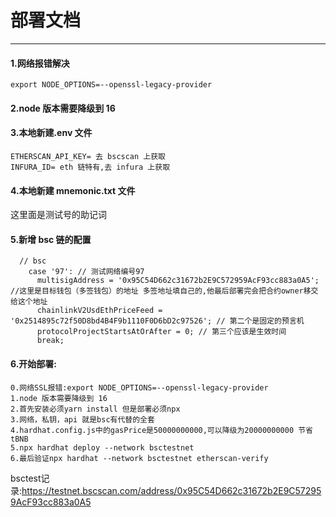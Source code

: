 # 部署文档
---

#### 1.网络报错解决

```
export NODE_OPTIONS=--openssl-legacy-provider
```

#### 2.node 版本需要降级到 16

#### 3.本地新建.env 文件

```
ETHERSCAN_API_KEY= 去 bscscan 上获取
INFURA_ID= eth 链特有,去 infura 上获取
```

#### 4.本地新建 mnemonic.txt 文件

这里面是测试号的助记词

#### 5.新增 bsc 链的配置

```
  // bsc
    case '97': // 测试网络编号97
      multisigAddress = '0x95C54D662c31672b2E9C572959AcF93cc883a0A5'; //这里是目标钱包（多签钱包）的地址 多签地址填自己的,他最后部署完会把合约owner移交给这个地址
      chainlinkV2UsdEthPriceFeed = '0x2514895c72f50D8bd4B4F9b1110F0D6bD2c97526'; // 第二个是固定的预言机
      protocolProjectStartsAtOrAfter = 0; // 第三个应该是生效时间
      break;
```

#### 6.开始部署:
```
0.网络SSL报错:export NODE_OPTIONS=--openssl-legacy-provider
1.node 版本需要降级到 16
2.首先安装必须yarn install 但是部署必须npx
3.网络，私钥，api 就是bsc有代替的全套   
4.hardhat.config.js中的gasPrice是50000000000,可以降级为20000000000 节省tBNB
5.npx hardhat deploy --network bsctestnet   
6.最后验证npx hardhat --network bsctestnet etherscan-verify
```

bsctest记录:https://testnet.bscscan.com/address/0x95C54D662c31672b2E9C572959AcF93cc883a0A5

